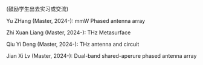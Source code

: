 (鼓励学生出去实习或交流)

Yu ZHang (Master, 2024-): mmW Phased antenna array 

Zhi Xuan Liang (Master, 2024-): THz Metasurface 

Qiu Yi Deng (Master, 2024-): THz antenna and circuit 

Jian Xi Lv (Master, 2024-): Dual-band shared-aperure phased antenna array














